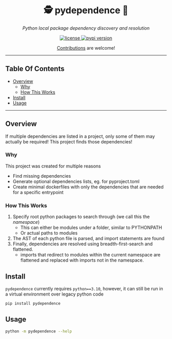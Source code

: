 
<p align="center">
    <h1 align="center">🕵️ pydependence 🐍</h1>
    <p align="center">
        <i>Python local package dependency discovery and resolution</i>
    </p>
</p>

<p align="center">
    <a href="https://choosealicense.com/licenses/mit/" target="_blank">
        <img alt="license" src="https://img.shields.io/github/license/nmichlo/pydependence?style=flat-square&color=lightgrey"/>
    </a>
    <!-- <a href="https://pypi.org/project/pydependence" target="_blank"> -->
    <!--     <img alt="python versions" src="https://img.shields.io/pypi/pyversions/pydependence?style=flat-square"/> -->
    <!-- </a> -->
    <a href="https://pypi.org/project/pydependence" target="_blank">
        <img alt="pypi version" src="https://img.shields.io/pypi/v/pydependence?style=flat-square&color=blue"/>
    </a>
    <!-- <a href="https://github.com/nmichlo/pydependence/actions?query=workflow%3Atest"> -->
    <!--     <img alt="tests status" src="https://img.shields.io/github/workflow/status/nmichlo/pydependence/test?label=tests&style=flat-square"/> -->
    <!-- </a> -->
    <!-- <a href="https://codecov.io/gh/nmichlo/pydependence/"> -->
    <!--     <img alt="code coverage" src="https://img.shields.io/codecov/c/gh/nmichlo/pydependence?token=86IZK3J038&style=flat-square"/> -->
    <!-- </a> -->
</p>

<p align="center">
    <p align="center">
        <a href="https://github.com/nmichlo/pydependence/issues/new/choose">Contributions</a> are welcome!
    </p>
</p>

----------------------

## Table Of Contents

- [Overview](#overview)
  + [Why](#Why)
  + [How This Works](#how-this-works)
- [Install](#install)
- [Usage](#usage)

----------------------

## Overview

If multiple dependencies are listed in a project, only some of them may actually be required!
This project finds those dependencies!


### Why

This project was created for multiple reasons
- Find missing dependencies
- Generate optional dependencies lists, eg. for pyproject.toml
- Create minimal dockerfiles with only the dependencies that are needed for
  a specific entrypoint 

### How This Works

1. Specify root python packages to search through (we call this the _namespace_)
   - This can either be modules under a folder, similar to PYTHONPATH
   - Or actual paths to modules
2. The AST of each python file is parsed, and import statements are found
3. Finally, dependencies are resolved using breadth-first-search and flattened.
   - imports that redirect to modules within the current namespace
     are flattened and replaced with imports not in the namespace.


## Install

`pydependence` currently requires `python==3.10`, however,
it can still be run in a virtual environment over legacy python code

```bash
pip install pydependence
```

## Usage

```bash
python -m pydependence --help
```
